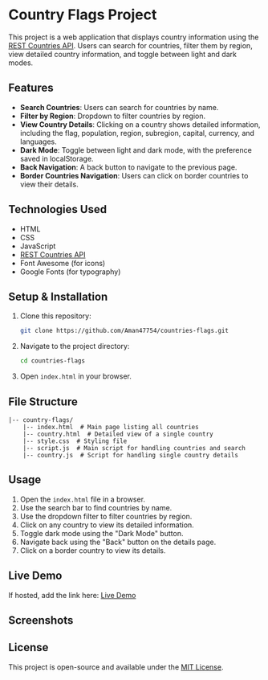 # Country Flags Project

This project is a web application that displays country information using the [REST Countries API](https://restcountries.com/). Users can search for countries, filter them by region, view detailed country information, and toggle between light and dark modes.

## Features

- **Search Countries**: Users can search for countries by name.
- **Filter by Region**: Dropdown to filter countries by region.
- **View Country Details**: Clicking on a country shows detailed information, including the flag, population, region, subregion, capital, currency, and languages.
- **Dark Mode**: Toggle between light and dark mode, with the preference saved in localStorage.
- **Back Navigation**: A back button to navigate to the previous page.
- **Border Countries Navigation**: Users can click on border countries to view their details.

## Technologies Used

- HTML
- CSS
- JavaScript
- [REST Countries API](https://restcountries.com/)
- Font Awesome (for icons)
- Google Fonts (for typography)

## Setup & Installation

1. Clone this repository:
   ```sh
   git clone https://github.com/Aman47754/countries-flags.git
   ```
2. Navigate to the project directory:
   ```sh
   cd countries-flags
   ```
3. Open `index.html` in your browser.

## File Structure

```
|-- country-flags/
    |-- index.html  # Main page listing all countries
    |-- country.html  # Detailed view of a single country
    |-- style.css  # Styling file
    |-- script.js  # Main script for handling countries and search
    |-- country.js  # Script for handling single country details
```

## Usage

1. Open the `index.html` file in a browser.
2. Use the search bar to find countries by name.
3. Use the dropdown filter to filter countries by region.
4. Click on any country to view its detailed information.
5. Toggle dark mode using the "Dark Mode" button.
6. Navigate back using the "Back" button on the details page.
7. Click on a border country to view its details.

## Live Demo

If hosted, add the link here:
[Live Demo](countries-flags-delta.vercel.app/)

## Screenshots



## License

This project is open-source and available under the [MIT License](LICENSE).

